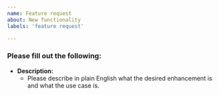 ```yaml
---
name: Feature request
about: New functionality
labels: 'feature request'

---
```


### Please fill out the following:
- **Description:**
  - Please describe in plain English what the desired enhancement is and
    what the use case is.

